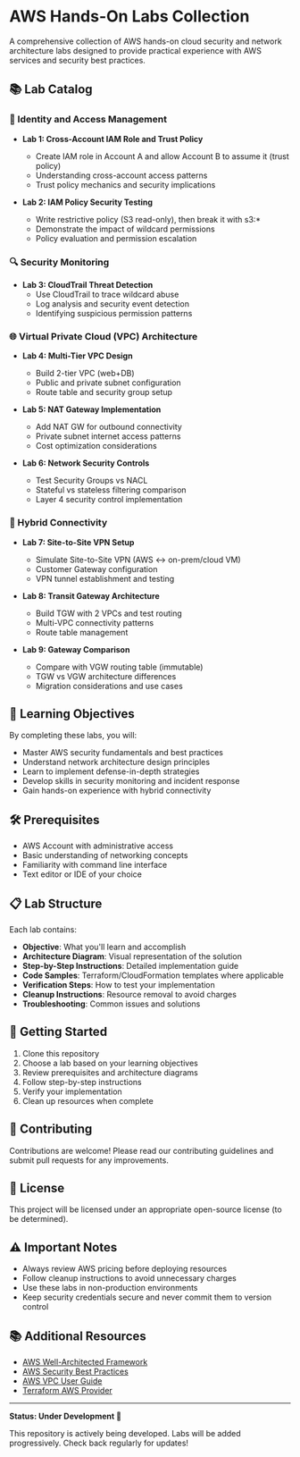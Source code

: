 # AWS Hands-On Labs Collection
A comprehensive collection of AWS hands-on cloud security and network architecture labs designed to provide practical experience with AWS services and security best practices.

## 📚 Lab Catalog

### 🔐 Identity and Access Management
- **Lab 1: Cross-Account IAM Role and Trust Policy**
  - Create IAM role in Account A and allow Account B to assume it (trust policy)
  - Understanding cross-account access patterns
  - Trust policy mechanics and security implications

- **Lab 2: IAM Policy Security Testing**
  - Write restrictive policy (S3 read-only), then break it with s3:*
  - Demonstrate the impact of wildcard permissions
  - Policy evaluation and permission escalation

### 🔍 Security Monitoring
- **Lab 3: CloudTrail Threat Detection**
  - Use CloudTrail to trace wildcard abuse
  - Log analysis and security event detection
  - Identifying suspicious permission patterns

### 🌐 Virtual Private Cloud (VPC) Architecture
- **Lab 4: Multi-Tier VPC Design**
  - Build 2-tier VPC (web+DB)
  - Public and private subnet configuration
  - Route table and security group setup

- **Lab 5: NAT Gateway Implementation**
  - Add NAT GW for outbound connectivity
  - Private subnet internet access patterns
  - Cost optimization considerations

- **Lab 6: Network Security Controls**
  - Test Security Groups vs NACL
  - Stateful vs stateless filtering comparison
  - Layer 4 security control implementation

### 🔗 Hybrid Connectivity
- **Lab 7: Site-to-Site VPN Setup**
  - Simulate Site-to-Site VPN (AWS <-> on-prem/cloud VM)
  - Customer Gateway configuration
  - VPN tunnel establishment and testing

- **Lab 8: Transit Gateway Architecture**
  - Build TGW with 2 VPCs and test routing
  - Multi-VPC connectivity patterns
  - Route table management

- **Lab 9: Gateway Comparison**
  - Compare with VGW routing table (immutable)
  - TGW vs VGW architecture differences
  - Migration considerations and use cases

## 🎯 Learning Objectives
By completing these labs, you will:
- Master AWS security fundamentals and best practices
- Understand network architecture design principles
- Learn to implement defense-in-depth strategies
- Develop skills in security monitoring and incident response
- Gain hands-on experience with hybrid connectivity

## 🛠️ Prerequisites
- AWS Account with administrative access
- Basic understanding of networking concepts
- Familiarity with command line interface
- Text editor or IDE of your choice

## 📋 Lab Structure
Each lab contains:
- **Objective**: What you'll learn and accomplish
- **Architecture Diagram**: Visual representation of the solution
- **Step-by-Step Instructions**: Detailed implementation guide
- **Code Samples**: Terraform/CloudFormation templates where applicable
- **Verification Steps**: How to test your implementation
- **Cleanup Instructions**: Resource removal to avoid charges
- **Troubleshooting**: Common issues and solutions

## 🚀 Getting Started
1. Clone this repository
2. Choose a lab based on your learning objectives
3. Review prerequisites and architecture diagrams
4. Follow step-by-step instructions
5. Verify your implementation
6. Clean up resources when complete

## 📝 Contributing
Contributions are welcome! Please read our contributing guidelines and submit pull requests for any improvements.

## 📄 License
This project will be licensed under an appropriate open-source license (to be determined).

## ⚠️ Important Notes
- Always review AWS pricing before deploying resources
- Follow cleanup instructions to avoid unnecessary charges
- Use these labs in non-production environments
- Keep security credentials secure and never commit them to version control

## 📚 Additional Resources
- [AWS Well-Architected Framework](https://aws.amazon.com/architecture/well-architected/)
- [AWS Security Best Practices](https://aws.amazon.com/security/)
- [AWS VPC User Guide](https://docs.aws.amazon.com/vpc/)
- [Terraform AWS Provider](https://registry.terraform.io/providers/hashicorp/aws/)

---
**Status: Under Development 🚧**

This repository is actively being developed. Labs will be added progressively. Check back regularly for updates!

